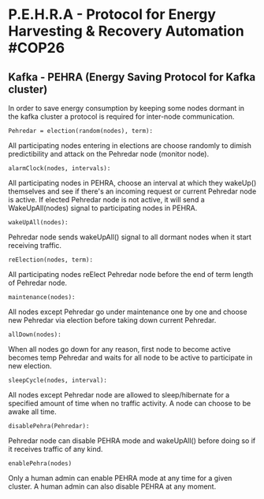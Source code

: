 
# P.E.H.R.A - Protocol for Energy Harvesting & Recovery Automation   #COP26


## Kafka - PEHRA (Energy Saving Protocol for Kafka cluster) 

In order to save energy consumption by keeping some nodes dormant in the kafka cluster a protocol is required for inter-node communication.


```Pehredar = election(random(nodes), term):```

All participating nodes entering in elections are choose randomly to dimish predictibility and attack on the Pehredar node (monitor node).


```alarmClock(nodes, intervals):```

All participating nodes in PEHRA, choose an interval at which they wakeUp() themselves  and see if there's an incoming request or current Pehredar node is active. If elected Pehredar node is not active, it will send a WakeUpAll(nodes) signal to participating nodes in PEHRA.

```wakeUpAll(nodes):```

Pehredar node sends wakeUpAll() signal to all dormant nodes when it start receiving traffic.


```reElection(nodes, term):```

All participating nodes reElect Pehredar node before the end of term length of Pehredar node.


```maintenance(nodes):```

All nodes except Pehredar go under maintenance one by one and choose new Pehredar via election before taking down current Pehredar.


```allDown(nodes):```

When all nodes go down for any reason, first node to become active becomes temp Pehredar and waits for all node to be active to participate in new election.

```sleepCycle(nodes, interval):```

All nodes except Pehredar node are allowed to sleep/hibernate for a specified amount of time when no traffic activity. A node can choose to be awake all time.


```disablePehra(Pehredar):```

Pehredar node can disable PEHRA mode and wakeUpAll() before doing so if it receives traffic of any kind.


```enablePehra(nodes)```

Only a human admin can enable PEHRA mode at any time for a given cluster. A human admin can also disable PEHRA at any moment.









